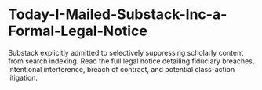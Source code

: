 # Today-I-Mailed-Substack-Inc-a-Formal-Legal-Notice
Substack explicitly admitted to selectively suppressing scholarly content from search indexing. Read the full legal notice detailing fiduciary breaches, intentional interference, breach of contract, and potential class-action litigation.
